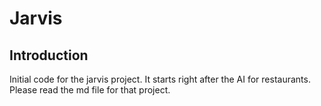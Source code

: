 # Jarvis

## Introduction

Initial code for the jarvis project. It starts right after the AI for restaurants. Please read the md file for that project.
